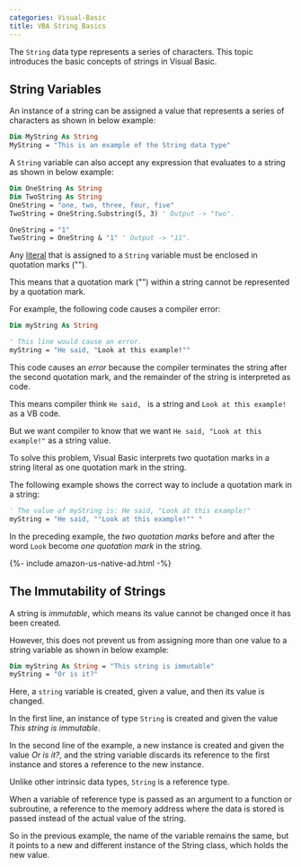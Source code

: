 ```yaml
---
categories: Visual-Basic
title: VBA String Basics
---
```


The `String` data type represents a series of characters. This topic introduces the basic concepts of strings in Visual Basic.

## String Variables

An instance of a string can be assigned a value that represents a series of characters as shown in below example:

```vb
Dim MyString As String
MyString = "This is an example of the String data type"
```

A `String` variable can also accept any expression that evaluates to a string as shown in below example:

```vb
Dim OneString As String
Dim TwoString As String
OneString = "one, two, three, four, five"
TwoString = OneString.Substring(5, 3) ' Output -> "two".

OneString = "1"
TwoString = OneString & "1" ' Output -> "11".
```

Any [literal](https://binged.it/2T4EH0s) that is assigned to a `String` variable must be enclosed in quotation marks (""). 

This means that a quotation mark ("") within a string cannot be represented by a quotation mark. 

For example, the following code causes a compiler error:

```vb
Dim myString As String

' This line would cause an error.
myString = "He said, "Look at this example!""
```

This code causes an *error* because the compiler terminates the string after the second quotation mark, and the remainder of the string is interpreted as code. 

This means compiler think `He said, ` is a string and `Look at this example!` as a VB code.

But we want compiler to know that we want `He said, "Look at this example!"` as a string value.

To solve this problem, Visual Basic interprets two quotation marks in a string literal as one quotation mark in the string. 

The following example shows the correct way to include a quotation mark in a string:

```vb
' The value of myString is: He said, "Look at this example!"
myString = "He said, ""Look at this example!"" "
```

In the preceding example, the *two quotation marks* before and after the word `Look` become *one quotation mark* in the string. 

{%- include amazon-us-native-ad.html -%}

## The Immutability of Strings

A string is *immutable*, which means its value cannot be changed once it has been created. 

However, this does not prevent us from assigning more than one value to a string variable as shown in below example:

```vb
Dim myString As String = "This string is immutable"
myString = "Or is it?"
```

Here, a `string` variable is created, given a value, and then its value is changed.

In the first line, an instance of type `String` is created and given the value *This string is immutable*. 

In the second line of the example, a new instance is created and given the value *Or is it?*, and the string variable discards its reference to the first instance and stores a reference to the new instance.

Unlike other intrinsic data types, `String` is a reference type. 

When a variable of reference type is passed as an argument to a function or subroutine, a reference to the memory address where the data is stored is passed instead of the actual value of the string. 

So in the previous example, the name of the variable remains the same, but it points to a new and different instance of the String class, which holds the new value.
